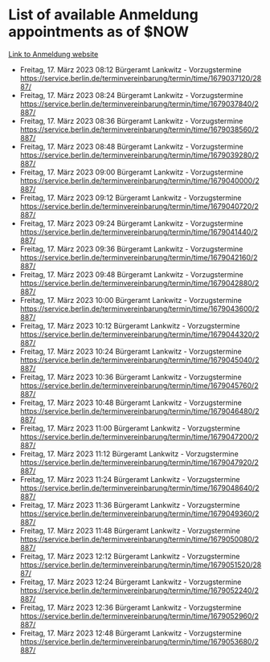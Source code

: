 # List of available Anmeldung appointments as of $NOW
[Link to Anmeldung website](https://service.berlin.de/terminvereinbarung/termin/tag.php?termin=1&anliegen[]=120686&dienstleisterlist=122210,122217,327316,122219,327312,122227,327314,122231,327346,122243,327348,122254,122252,329742,122260,329745,122262,329748,122271,327278,122273,327274,122277,327276,330436,122280,327294,122282,327290,122284,327292,122291,327270,122285,327266,122286,327264,122296,327268,150230,329760,122297,327286,122294,327284,122312,329763,122314,329775,122304,327330,122311,327334,122309,327332,317869,122281,327352,122279,329772,122283,122276,327324,122274,327326,122267,329766,122246,327318,122251,327320,122257,327322,122208,327298,122226,327300&herkunft=http%3A%2F%2Fservice.berlin.de%2Fdienstleistung%2F120686%2F)
- Freitag, 17. März 2023 08:12 Bürgeramt Lankwitz - Vorzugstermine https://service.berlin.de/terminvereinbarung/termin/time/1679037120/2887/
- Freitag, 17. März 2023 08:24 Bürgeramt Lankwitz - Vorzugstermine https://service.berlin.de/terminvereinbarung/termin/time/1679037840/2887/
- Freitag, 17. März 2023 08:36 Bürgeramt Lankwitz - Vorzugstermine https://service.berlin.de/terminvereinbarung/termin/time/1679038560/2887/
- Freitag, 17. März 2023 08:48 Bürgeramt Lankwitz - Vorzugstermine https://service.berlin.de/terminvereinbarung/termin/time/1679039280/2887/
- Freitag, 17. März 2023 09:00 Bürgeramt Lankwitz - Vorzugstermine https://service.berlin.de/terminvereinbarung/termin/time/1679040000/2887/
- Freitag, 17. März 2023 09:12 Bürgeramt Lankwitz - Vorzugstermine https://service.berlin.de/terminvereinbarung/termin/time/1679040720/2887/
- Freitag, 17. März 2023 09:24 Bürgeramt Lankwitz - Vorzugstermine https://service.berlin.de/terminvereinbarung/termin/time/1679041440/2887/
- Freitag, 17. März 2023 09:36 Bürgeramt Lankwitz - Vorzugstermine https://service.berlin.de/terminvereinbarung/termin/time/1679042160/2887/
- Freitag, 17. März 2023 09:48 Bürgeramt Lankwitz - Vorzugstermine https://service.berlin.de/terminvereinbarung/termin/time/1679042880/2887/
- Freitag, 17. März 2023 10:00 Bürgeramt Lankwitz - Vorzugstermine https://service.berlin.de/terminvereinbarung/termin/time/1679043600/2887/
- Freitag, 17. März 2023 10:12 Bürgeramt Lankwitz - Vorzugstermine https://service.berlin.de/terminvereinbarung/termin/time/1679044320/2887/
- Freitag, 17. März 2023 10:24 Bürgeramt Lankwitz - Vorzugstermine https://service.berlin.de/terminvereinbarung/termin/time/1679045040/2887/
- Freitag, 17. März 2023 10:36 Bürgeramt Lankwitz - Vorzugstermine https://service.berlin.de/terminvereinbarung/termin/time/1679045760/2887/
- Freitag, 17. März 2023 10:48 Bürgeramt Lankwitz - Vorzugstermine https://service.berlin.de/terminvereinbarung/termin/time/1679046480/2887/
- Freitag, 17. März 2023 11:00 Bürgeramt Lankwitz - Vorzugstermine https://service.berlin.de/terminvereinbarung/termin/time/1679047200/2887/
- Freitag, 17. März 2023 11:12 Bürgeramt Lankwitz - Vorzugstermine https://service.berlin.de/terminvereinbarung/termin/time/1679047920/2887/
- Freitag, 17. März 2023 11:24 Bürgeramt Lankwitz - Vorzugstermine https://service.berlin.de/terminvereinbarung/termin/time/1679048640/2887/
- Freitag, 17. März 2023 11:36 Bürgeramt Lankwitz - Vorzugstermine https://service.berlin.de/terminvereinbarung/termin/time/1679049360/2887/
- Freitag, 17. März 2023 11:48 Bürgeramt Lankwitz - Vorzugstermine https://service.berlin.de/terminvereinbarung/termin/time/1679050080/2887/
- Freitag, 17. März 2023 12:12 Bürgeramt Lankwitz - Vorzugstermine https://service.berlin.de/terminvereinbarung/termin/time/1679051520/2887/
- Freitag, 17. März 2023 12:24 Bürgeramt Lankwitz - Vorzugstermine https://service.berlin.de/terminvereinbarung/termin/time/1679052240/2887/
- Freitag, 17. März 2023 12:36 Bürgeramt Lankwitz - Vorzugstermine https://service.berlin.de/terminvereinbarung/termin/time/1679052960/2887/
- Freitag, 17. März 2023 12:48 Bürgeramt Lankwitz - Vorzugstermine https://service.berlin.de/terminvereinbarung/termin/time/1679053680/2887/
